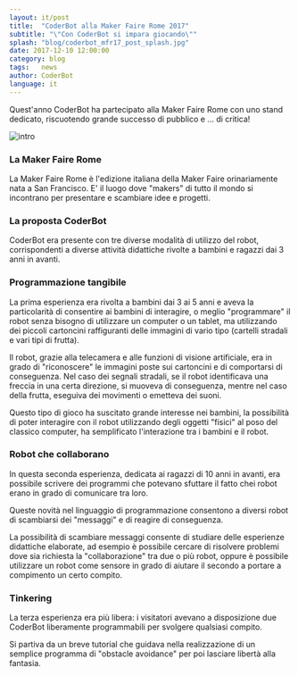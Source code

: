 ```yaml
---
layout: it/post
title:  "CoderBot alla Maker Faire Rome 2017"
subtitle: "\"Con CoderBot si impara giocando\""
splash: "blog/coderbot_mfr17_post_splash.jpg"
date: 2017-12-10 12:00:00
category: blog
tags:   news
author: CoderBot
language: it
---
```

Quest'anno CoderBot ha partecipato alla Maker Faire Rome con uno stand dedicato, riscuotendo grande successo di pubblico e ... di critica!

![intro]({{site.baseurl}}/img/blog/coderbot_mfr17_post_splash.jpg)

### La Maker Faire Rome
La Maker Faire Rome è l'edizione italiana della Maker Faire orinariamente nata a San Francisco. E' il luogo dove "makers" di tutto il mondo si incontrano per presentare e scambiare idee e progetti.

### La proposta CoderBot
CoderBot era presente con tre diverse modalità di utilizzo del robot, corrispondenti a diverse attività didattiche rivolte a bambini e ragazzi dai 3 anni in avanti.

### Programmazione tangibile
La prima esperienza era rivolta a bambini dai 3 ai 5 anni e aveva la particolarità di consentire ai bambini di interagire, o meglio "programmare" il robot senza bisogno di utilizzare un computer o un tablet, ma utilizzando dei piccoli cartoncini raffiguranti delle immagini di vario tipo (cartelli stradali e vari tipi di frutta).

Il robot, grazie alla telecamera e alle funzioni di visione artificiale, era in grado di "riconoscere" le immagini poste sui cartoncini e di comportarsi di conseguenza.
Nel caso dei segnali stradali, se il robot identificava una freccia in una certa direzione, si muoveva di conseguenza, mentre nel caso della frutta, eseguiva dei movimenti o emetteva dei suoni.

Questo tipo di gioco ha suscitato grande interesse nei bambini, la possibilità di poter interagire con il robot utilizzando degli oggetti "fisici" al poso del classico computer, ha semplificato l'interazione tra i bambini e il robot.

### Robot che collaborano
In questa seconda esperienza, dedicata ai ragazzi di 10 anni in avanti, era possibile scrivere dei programmi che potevano sfuttare il fatto chei robot erano in grado di comunicare tra loro.

Queste novità nel linguaggio di programmazione consentono a diversi robot di scambiarsi dei "messaggi" e di reagire di conseguenza.

La possibilità di scambiare messaggi consente di studiare delle esperienze didattiche elaborate, ad esempio è possibile cercare di risolvere problemi dove sia richiesta la "collaborazione" tra due o più robot, oppure è possibile utilizzare un robot come sensore in grado di aiutare il secondo a portare a compimento un certo compito.

### Tinkering
La terza esperienza era più libera: i visitatori avevano a disposizione due CoderBot liberamente programmabili per svolgere qualsiasi compito.

Si partiva da un breve tutorial che guidava nella realizzazione di un semplice programma di "obstacle avoidance" per poi lasciare libertà alla fantasia.

